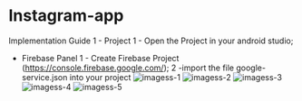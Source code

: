 

# Instagram-app

Implementation Guide
1 - Project
1 - Open the Project in your android studio;


 - Firebase Panel
1 - Create Firebase Project (https://console.firebase.google.com/);
2 -import the file google-service.json into your project 
![imagess-1](https://user-images.githubusercontent.com/72661046/120999852-35bd5b00-c7a7-11eb-8922-7b74049960f6.jpeg)
![imagess-2](https://user-images.githubusercontent.com/72661046/121000197-8fbe2080-c7a7-11eb-923b-1e14d4f7ff89.jpeg)
![imagess-3](https://user-images.githubusercontent.com/72661046/121000201-90ef4d80-c7a7-11eb-806b-7121c7edd2be.jpeg)
![imagess-4](https://user-images.githubusercontent.com/72661046/121000205-9187e400-c7a7-11eb-8c8b-077a5fdd2d42.jpeg)
![imagess-5](https://user-images.githubusercontent.com/72661046/121000208-9187e400-c7a7-11eb-9094-5f9a6a4db1b9.jpeg)





